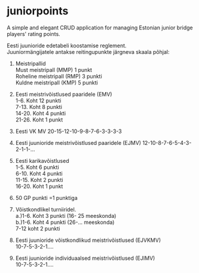 # juniorpoints
A simple and elegant CRUD application for managing Estonian junior bridge players' rating points.


Eesti juunioride edetabeli koostamise reglement.		
Juuniormängijatele antakse reitingupunkte järgneva skaala põhjal:	
1. Meistripallid	
     Must meistripall (MMP)      1 punkt	
     Roheline meistripall (RMP) 3 punkti 	
     Kuldne meistripall (KMP)   5 punkti
     	
2. Eesti meistrivõistlused paaridele (EMV) 	
      1-6. Koht          12 punkti	
      7-13. Koht         8 punkti	
     14-20. Koht         4 punkti	
     21-26. Koht         1 punkt	
  	
3.  Eesti VK MV	
   20-15-12-10-9-8-7-6-3-3-3-3	
   
4.  Eesti juunioride meistrivõistlused paaridele (EJMV)	
   12-10-8-7-6-5-4-3-2-1-1-…	
   
5.  Eesti karikavõistlused	
     1-5. Koht    6 punkti	
     6-10. Koht   4 punkti	
     11-15. Koht  2 punkti	
     16-20. Koht  1 punkt	
     
6.  50 GP punkti =1 punktiga	

7. Võistkondlikel turniiridel. 	
    a.)1-6. Koht 3  punkti  (16- 25 meeskonda)	
    b.)1-6. Koht 4 punkti    (26-… meeskonda)	
        7-12 koht 2 punkti  	
        
8. Eesti juunioride võistkondlikud meistrivõistlused (EJVKMV)	
10-7-5-3-2-1….	

9. Eesti juunioride individuaalsed meistrivõistlused (EJIMV)	
10-7-5-3-2-1….
